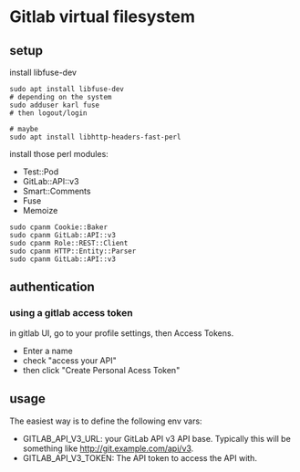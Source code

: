 Gitlab virtual filesystem
=========================


## setup

install libfuse-dev
```
sudo apt install libfuse-dev
# depending on the system
sudo adduser karl fuse
# then logout/login

# maybe
sudo apt install libhttp-headers-fast-perl
```

install those perl modules:

  - Test::Pod
  - GitLab::API::v3
  - Smart::Comments
  - Fuse
  - Memoize

```
sudo cpanm Cookie::Baker
sudo cpanm GitLab::API::v3
sudo cpanm Role::REST::Client
sudo cpanm HTTP::Entity::Parser
sudo cpanm GitLab::API::v3

```

## authentication

### using a gitlab access token

in gitlab UI, go to your profile settings, then Access Tokens.
  - Enter a name
  - check "access your API"
  - then click "Create Personal Acess Token"

## usage

The easiest way is to define the following env vars:

  - GITLAB_API_V3_URL: your GitLab API v3 API base. Typically this will be something like http://git.example.com/api/v3.
  - GITLAB_API_V3_TOKEN: The API token to access the API with.





